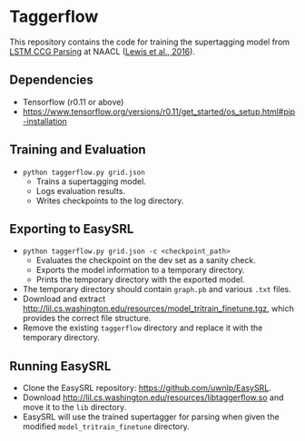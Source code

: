 # Taggerflow

This repository contains the code for training the supertagging model from [LSTM CCG Parsing](http://homes.cs.washington.edu/~kentonl/pub/llz-naacl.2016.pdf) at NAACL ([Lewis et al., 2016](http://homes.cs.washington.edu/~kentonl/pub/llz-naacl.2016.bib)).

## Dependencies
* Tensorflow (r0.11 or above)
 * https://www.tensorflow.org/versions/r0.11/get_started/os_setup.html#pip-installation

## Training and Evaluation
* `python taggerflow.py grid.json`
  * Trains a supertagging model.
  * Logs evaluation results.
  * Writes checkpoints to the log directory.

## Exporting to EasySRL
* `python taggerflow.py grid.json -c <checkpoint_path>`
  * Evaluates the checkpoint on the dev set as a sanity check.
  * Exports the model information to a temporary directory.
  * Prints the temporary directory with the exported model.
* The temporary directory should contain `graph.pb` and various `.txt` files.
* Download and extract http://lil.cs.washington.edu/resources/model_tritrain_finetune.tgz, which provides the correct file structure.
* Remove the existing `taggerflow` directory and replace it with the temporary directory.

## Running EasySRL
* Clone the EasySRL repository: https://github.com/uwnlp/EasySRL.
* Download http://lil.cs.washington.edu/resources/libtaggerflow.so and move it to the `lib` directory.
* EasySRL will use the trained supertagger for parsing when given the modified `model_tritrain_finetune` directory.
